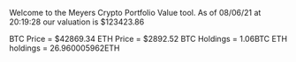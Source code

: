 Welcome to the Meyers Crypto Portfolio Value tool. 
As of 08/06/21 at 20:19:28 our valuation is $123423.86 

BTC Price = $42869.34
 ETH Price = $2892.52
BTC Holdings = 1.06BTC
 ETH holdings = 26.960005962ETH 
